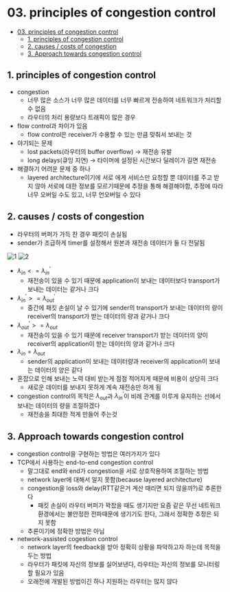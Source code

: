 # 03. principles of congestion control

<!--ts-->

- [03. principles of congestion control](#03-principles-of-congestion-control)
  - [1. principles of congestion control](#1-principles-of-congestion-control)
  - [2. causes / costs of congestion](#2-causes--costs-of-congestion)
  - [3. Approach towards congestion control](#3-approach-towards-congestion-control)

<!-- Created by https://github.com/ekalinin/github-markdown-toc -->
<!-- Added by: sungminyou, at: 2022년 7월 19일 화요일 15시 18분 13초 KST -->

<!--te-->

## 1. principles of congestion control

- congestion
  - 너무 많은 소스가 너무 많은 데이터를 너무 빠르게 전송하여 네트워크가 처리할 수 없음
  - 라우터의 처리 용량보다 트래픽이 많은 경우
- flow control과 차이가 있음
  - flow control은 receiver가 수용할 수 있는 만큼 맞춰서 보내는 것
- 야기되는 문제
  - lost packets(라우터의 buffer overflow) → 재전송 유발
  - long delays(큐잉 지연) → 타이머에 설정된 시간보다 딜레이가 길면 재전송
- 해결하기 어려운 문제 중 하나
  - layered architecture이기에 서로 에게 서비스만 요청할 뿐 데이터를 주고 받지 않아 서로에 대한 정보를 모르기때문에 추정을 통해 해결해야함, 추정에 따라 너무 오버일 수도 있고, 너무 언오버일 수 있다

## 2. causes / costs of congestion

- 라우터의 버퍼가 가득 찬 경우 패킷이 손실됨
- sender가 조급하게 timer를 설정해서 원본과 재전송 데이터가 둘 다 전달됨

![1](https://user-images.githubusercontent.com/48282185/179679016-8b834b20-1844-4fb6-9ecd-a58f70db14a5.png)
![2](https://user-images.githubusercontent.com/48282185/179679000-325dc2b8-13f2-4647-8216-5ae3ada520a1.png)

- $\lambda_{in} <= \lambda^{'}_{in}$
  - 재전송이 있을 수 있기 때문에 application이 보내는 데이터보다 transport가 보내는 데이터는 같거나 크다
- $\lambda^{'}_{in} >= \lambda^{'}_{out}$
  - 중간에 패킷 손실이 날 수 있기에 sender의 transport가 보내는 데이터의 량이 receiver의 transport가 받는 데이터의 량과 같거나 크다
- $\lambda^{'}_{out} >= \lambda_{out}$
  - 재전송이 있을 수 있기 때문에 receiver transport가 받는 데이터의 양이 receiver의 application이 받는 데이터의 양과 같거나 크다
- $\lambda_{in} = \lambda_{out}$
  - sender의 application이 보내는 데이터량과 receiver의 application이 보내는 데이터의 양은 같다
- 혼잡으로 인해 보내는 노력 대비 받는게 점점 적어지게 때문에 비용이 상당히 크다
  - 새로운 데이터를 보내지 못하게 계속 재전송만 하게 됨
- congestion control의 목적은 $\lambda_{out}$과 $\lambda^{'}_{in}$이 비례 관계를 이루게 유지하는 선에서 보내는 데이터의 량을 조절하겠다
  - 재전송을 최대한 적게 만들어 주는것

## 3. Approach towards congestion control

- congestion control을 구현하는 방법은 여러가지가 있다
- TCP에서 사용하는 end-to-end congestion control
  - 말그대로 end와 end가 congestion을 서로 상호작용하여 조절하는 방법
  - network layer에 대해서 알지 못함(because layered architecture)
  - congestion을 loss와 delay(RTT같은거 계산 때리면 되지 않을까?)로 추론한다
    - 패킷 손실이 라우터 버퍼가 꽉찼을 때도 생기지만 요즘 같은 무선 네트워크 환경에서는 불안정한 전파때문에 생기기도 한다, 그래서 정확한 추정은 되지 못함
  - 추론이기에 정확한 방법은 아님
- network-assisted cogestion control
  - network layer의 feedback을 받아 정확히 상황을 파악하고자 하는데 목적을 두는 방법
  - 라우터가 패킷에 자신의 정보를 실어보낸다, 라우터는 자신의 정보를 모니터링할 필요가 있음
  - 오래전에 개발된 방법이긴 하나 지원하는 라우터는 많지 않다
